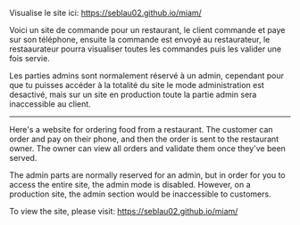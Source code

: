 Visualise le site ici: https://seblau02.github.io/miam/

Voici un site de commande pour un restaurant, le client commande et paye sur son téléphone, ensuite la commande est envoyé au restaurateur, le restaaurateur pourra visualiser toutes les commandes puis les valider une fois servie.

Les parties admins sont normalement réservé à un admin, cependant pour que tu puisses accéder à la totalité du site le mode administration est desactivé, mais sur un site en production toute la partie admin sera inaccessible au client.

----------------------------------------------------------------------------------------------------------------------------------------------------------------------

Here's a website for ordering food from a restaurant. The customer can order and pay on their phone, and then the order is sent to the restaurant owner. The owner can view all orders and validate them once they've been served.

The admin parts are normally reserved for an admin, but in order for you to access the entire site, the admin mode is disabled. However, on a production site, the admin section would be inaccessible to customers. 

To view the site, please visit: https://seblau02.github.io/miam/
